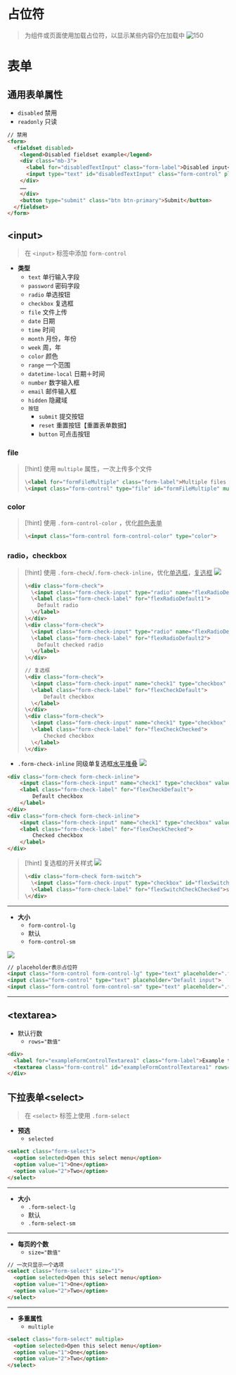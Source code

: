 # 占位符
>为组件或页面使用加载占位符，以显示某些内容仍在加载中
>![150](https://obsidian-1307744200.cos.ap-guangzhou.myqcloud.com/%E5%9B%BE%E7%89%87/202403171020883.png)

# 表单
## 通用表单属性
- `disabled` 禁用
- `readonly` 只读

```html
// 禁用
<form>
  <fieldset disabled>
    <legend>Disabled fieldset example</legend>
    <div class="mb-3">
      <label for="disabledTextInput" class="form-label">Disabled input</label>
      <input type="text" id="disabledTextInput" class="form-control" placeholder="Disabled input">
    </div>
    ……
    </div>
    <button type="submit" class="btn btn-primary">Submit</button>
  </fieldset>
</form>
```

## \<input>
>在 `<input>` 标签中添加 `form-control`

- **类型**
	- `text` 单行输入字段
	- `password` 密码字段
	- `radio` 单选按钮
	- `checkbox` 复选框
	- `file` 文件上传
	- `date` 日期
	- `time` 时间
	- `month` 月份，年份
	- `week` 周，年
	- `color` 颜色
	- `range` 一个范围
	- `datetime-local` 日期＋时间
	- `number` 数字输入框
	- `email` 邮件输入框
	- `hidden` 隐藏域
	- `按钮` 
		- `submit` 提交按钮
		- `reset` 重置按钮【重置表单数据】
		- `button` 可点击按钮

### file
>[!hint] 使用 `multiple` 属性，一次上传多个文件
> ```html
> \<label for="formFileMultiple" class="form-label">Multiple files input example\</label>
> \<input class="form-control" type="file" id="formFileMultiple" multiple>
> ```

### color
>[!hint] 使用 `.form-control-color` ，优化<u>颜色表单</u>
> ```html
> \<input class="form-control form-control-color" type="color">
> ```

### radio，checkbox
>[!hint] 使用 `.form-check`/`.form-check-inline`，优化<u>单选框</u>，<u>复选框</u>
>![](https://obsidian-1307744200.cos.ap-guangzhou.myqcloud.com/%E5%9B%BE%E7%89%87/202403171443947.png)
> ```html
> \<div class="form-check">
>   \<input class="form-check-input" type="radio" name="flexRadioDefault" id="flexRadioDefault1">
>   \<label class="form-check-label" for="flexRadioDefault1">
>     Default radio
>   \</label>
> \</div>
> \<div class="form-check">
>   \<input class="form-check-input" type="radio" name="flexRadioDefault" id="flexRadioDefault2" checked>
>   \<label class="form-check-label" for="flexRadioDefault2">
>     Default checked radio
>   \</label>
> \</div>
> ```
> 
> ```html
> // 复选框
> \<div class="form-check">
> 	\<input class="form-check-input" name="check1" type="checkbox" value="" id="flexCheckDefault">
> 	\<label class="form-check-label" for="flexCheckDefault">
> 		Default checkbox
> 	\</label>
> \</div>
> \<div class="form-check">
> 	\<input class="form-check-input" name="check1" type="checkbox" value="" id="flexCheckChecked" checked>
> 	\<label class="form-check-label" for="flexCheckChecked">
> 		Checked checkbox
> 	\</label>
> \</div>
> ```

- `.form-check-inline` 同级单复选框<u>水平堆叠</u>
![](https://obsidian-1307744200.cos.ap-guangzhou.myqcloud.com/%E5%9B%BE%E7%89%87/202403171459783.png)
```html
<div class="form-check form-check-inline">
	<input class="form-check-input" name="check1" type="checkbox" value="" id="flexCheckDefault">
	<label class="form-check-label" for="flexCheckDefault">
		Default checkbox
	</label>
</div>
<div class="form-check form-check-inline">
	<input class="form-check-input" name="check1" type="checkbox" value="" id="flexCheckChecked" checked>
	<label class="form-check-label" for="flexCheckChecked">
		Checked checkbox
	</label>
</div>
```

>[!hint] 复选框的开关样式
>![](https://obsidian-1307744200.cos.ap-guangzhou.myqcloud.com/%E5%9B%BE%E7%89%87/202403171451101.png)
>
> ```html
> \<div class="form-check form-switch">
> 	\<input class="form-check-input" type="checkbox" id="flexSwitchCheckChecked" checked>
> 	\<label class="form-check-label" for="flexSwitchCheckChecked">switch checkbox\</label>
> \</div>
> ```

---

- **大小**
	- `form-control-lg`
	- 默认
	- `form-control-sm`

![](https://obsidian-1307744200.cos.ap-guangzhou.myqcloud.com/%E5%9B%BE%E7%89%87/202403171327820.png)
```html
// placeholder表示占位符
<input class="form-control form-control-lg" type="text" placeholder=".form-control-lg">
<input class="form-control" type="text" placeholder="Default input">
<input class="form-control form-control-sm" type="text" placeholder=".form-control-sm">
```

---
## \<textarea>
- 默认行数
	- `rows="数值"`

```html
<div>
  <label for="exampleFormControlTextarea1" class="form-label">Example textarea</label>
  <textarea class="form-control" id="exampleFormControlTextarea1" rows="3"></textarea>
</div>
```

## 下拉表单\<select>
>在 `<select>` 标签上使用 `.form-select`

- **预选**
	- `selected`
```html
<select class="form-select">
  <option selected>Open this select menu</option>
  <option value="1">One</option>
  <option value="2">Two</option>
</select>
```

---

- **大小**
	- `.form-select-lg` 
	- 默认
	- `.form-select-sm`

---

- **每页的个数**
	- `size="数值"`
```html
// 一次只显示一个选项
<select class="form-select" size="1">
  <option selected>Open this select menu</option>
  <option value="1">One</option>
  <option value="2">Two</option>
</select>
```

---

- **多重属性**
	- `multiple`
```html
<select class="form-select" multiple>
  <option selected>Open this select menu</option>
  <option value="1">One</option>
  <option value="2">Two</option>
</select>
```






















